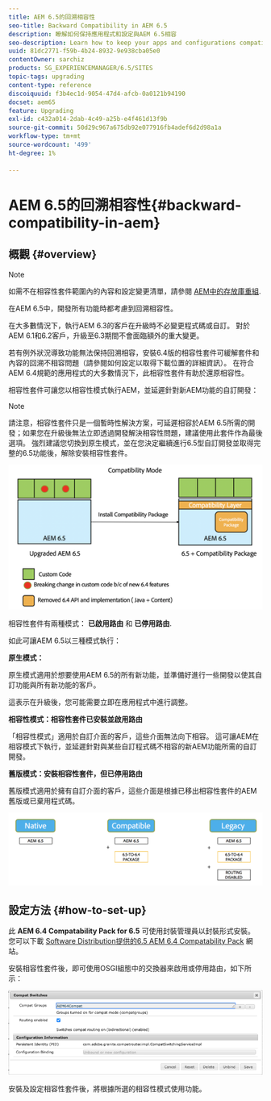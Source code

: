 ```yaml
---
title: AEM 6.5的回溯相容性
seo-title: Backward Compatibility in AEM 6.5
description: 瞭解如何保持應用程式和設定與AEM 6.5相容
seo-description: Learn how to keep your apps and configurations compatible with AEM 6.5
uuid: 81dc2771-f59b-4b24-8932-9e938cba05e0
contentOwner: sarchiz
products: SG_EXPERIENCEMANAGER/6.5/SITES
topic-tags: upgrading
content-type: reference
discoiquuid: f3b4ec1d-9054-47d4-afcb-0a0121b94190
docset: aem65
feature: Upgrading
exl-id: c432a014-2dab-4c49-a25b-e4f461d13f9b
source-git-commit: 50d29c967a675db92e077916fb4adef6d2d98a1a
workflow-type: tm+mt
source-wordcount: '499'
ht-degree: 1%

---
```


# AEM 6.5的回溯相容性{#backward-compatibility-in-aem}

## 概觀 {#overview}

>[!NOTE]
>
>如需不在相容性套件範圍內的內容和設定變更清單，請參閱 [AEM中的存放庫重組](/help/sites-deploying/repository-restructuring.md).

在AEM 6.5中，開發所有功能時都考慮到回溯相容性。

在大多數情況下，執行AEM 6.3的客戶在升級時不必變更程式碼或自訂。 對於AEM 6.1和6.2客戶，升級至6.3期間不會面臨額外的重大變更。

若有例外狀況導致功能無法保持回溯相容，安裝6.4版的相容性套件可緩解套件和內容的回溯不相容問題（請參閱如何設定以取得下載位置的詳細資訊）。 在符合AEM 6.4規範的應用程式的大多數情況下，此相容性套件有助於還原相容性。

相容性套件可讓您以相容性模式執行AEM，並延遲針對新AEM功能的自訂開發：

>[!NOTE]
>
>請注意，相容性套件只是一個暫時性解決方案，可延遲相容於AEM 6.5所需的開發；如果您在升級後無法立即透過開發解決相容性問題，建議使用此套件作為最後選項。 強烈建議您切換到原生模式，並在您決定繼續進行6.5型自訂開發並取得完整的6.5功能後，解除安裝相容性套件。

![Sase](assets/sase.png)

相容性套件有兩種模式： **已啟用路由** 和 **已停用路由**.

如此可讓AEM 6.5以三種模式執行：

**原生模式：**

原生模式適用於想要使用AEM 6.5的所有新功能，並準備好進行一些開發以使其自訂功能與所有新功能的客戶。

這表示在升級後，您可能需要立即在應用程式中進行調整。

**相容性模式：相容性套件已安裝並啟用路由**

「相容性模式」適用於自訂介面的客戶，這些介面無法向下相容。 這可讓AEM在相容模式下執行，並延遲針對與某些自訂程式碼不相容的新AEM功能所需的自訂開發。

**舊版模式：安裝相容性套件，但已停用路由**

舊版模式適用於擁有自訂介面的客戶，這些介面是根據已移出相容性套件的AEM舊版或已棄用程式碼。

![格式](assets/sapte.png)

## 設定方法 {#how-to-set-up}

此 **AEM 6.4 Compatability Pack for 6.5** 可使用封裝管理員以封裝形式安裝。 您可以下載 [Software Distribution提供的6.5 AEM 6.4 Compatability Pack](https://experience.adobe.com/#/downloads/content/software-distribution/en/aem.html?fulltext=compat*&amp;orderby=%40jcr%3Acontent%2Fjcr%3AlastModified&amp;orderby.sort=desc&amp;layout=list&amp;p.offset=0&amp;p.limit=20&amp;package=%2Fcontent%2Fsoftware-distribution%2Fen%2Fdetails.html%2Fcontent%2Fdam%2Faem%2Fpublic%2Fadobe%2Fpackages%2Fcq650%2Fcompatpack%2Faem-compat-cq65-to-cq64) 網站。

安裝相容性套件後，即可使用OSGI組態中的交換器來啟用或停用路由，如下所示：

![電腦開關](assets/compat-switches.png)

安裝及設定相容性套件後，將根據所選的相容性模式使用功能。
